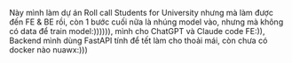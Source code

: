 Này mình làm dự án Roll call Students for University nhưng mà làm được đến FE & BE rồi, còn 1 bước cuối nữa là nhúng model vào, nhưng mà không có data để train model:)))))), mình cho ChatGPT và Claude code FE:)), Backend mình dùng FastAPI
tính để tết làm cho thoải mái, còn chưa có docker nào nuawx:)))
